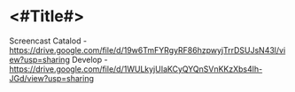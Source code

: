 #  <#Title#>

Screencast
Catalod - https://drive.google.com/file/d/19w6TmFYRgyRF86hzpwyjTrrDSUJsN43l/view?usp=sharing
Develop - https://drive.google.com/file/d/1WULkyjUIaKCyQYQnSVnKKzXbs4lh-JGd/view?usp=sharing

